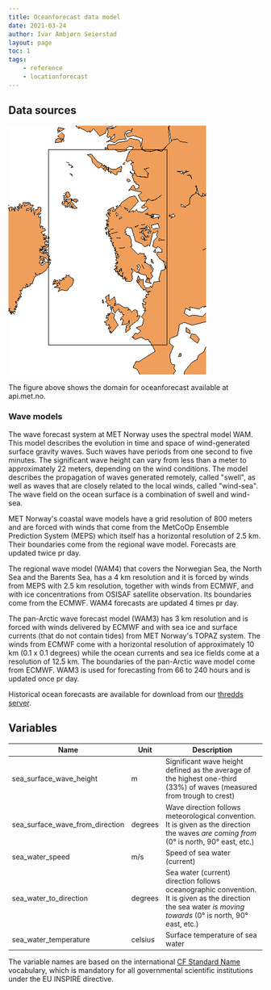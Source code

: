 ```yaml
---
title: Oceanforecast data model
date: 2021-03-24
author: Ivar Ambjørn Seierstad
layout: page
toc: 1
tags:
    - reference
    - locationforecast
---
```


## Data sources

![Oceanforecast region](../assets/oceanforecast_area.png)

The figure above shows the domain for oceanforecast available at api.met.no.

### Wave models

The wave forecast system at MET Norway uses the spectral model WAM. This model
describes the evolution in time and space of wind-generated surface gravity
waves. Such waves have periods from one second to five minutes. The significant
wave height can vary from less than a meter to approximately 22 meters,
depending on the wind conditions. The model describes the propagation of waves
generated remotely, called "swell", as well as waves that are closely related to
the local winds, called "wind-sea". The wave field on the ocean surface is a
combination of swell and wind-sea.

MET Norway's coastal wave models have a grid resolution of 800 meters and are
forced with winds that come from the MetCoOp Ensemble Prediction System (MEPS)
which itself has a horizontal resolution of 2.5 km. Their boundaries come from
the regional wave model. Forecasts are updated twice pr day.

The regional wave model (WAM4) that covers the Norwegian Sea, the North Sea and
the Barents Sea, has a 4 km resolution and it is forced by winds from MEPS with
2.5 km resolution, together with winds from ECMWF, and with ice concentrations
from OSISAF satellite observation. Its boundaries come from the ECMWF. WAM4
forecasts are updated 4 times pr day.

The pan-Arctic wave forecast model (WAM3) has 3 km resolution and is forced with
winds delivered by ECMWF and with sea ice and surface currents (that do not
contain tides) from MET Norway's TOPAZ system. The winds from ECMWF come with a
horizontal resolution of approximately 10 km (0.1 x 0.1 degrees) while the ocean
currents and sea ice fields come at a resolution of 12.5 km. The boundaries of
the pan-Arctic wave model come from ECMWF. WAM3 is used for forecasting from 66
to 240 hours and is updated once pr day.

Historical ocean forecasts are available for download from our [thredds
server](https://thredds.met.no/thredds/fou-hi/fou-hi.html).


## Variables

| Name                            | Unit    | Description                                                                                                                                                  |
|---------------------------------|---------|--------------------------------------------------------------------------------------------------------------------------------------------------------------|
| sea_surface_wave_height         | m       | Significant wave height defined as the average of the highest one-third (33%) of waves (measured from trough to crest)                                       |
| sea_surface_wave_from_direction | degrees | Wave direction follows meteorological convention. It is given as the direction the waves *are coming from* (0° is north, 90° east, etc.)                     |
| sea_water_speed                 | m/s     | Speed of sea water (current)                                                                                                                                 |
| sea_water_to_direction          | degrees | Sea water (current) direction follows oceanographic convention. It is given as the direction the sea water *is moving towards* (0° is north, 90° east, etc.) |
| sea_water_temperature           | celsius | Surface temperature of sea water                                                                                                                             |


The variable names are based on the international [CF Standard
Name](https://cfconventions.org/Data/cf-standard-names/29/build/cf-standard-name-table.html)
vocabulary, which is mandatory for all governmental scientific institutions
under the EU INSPIRE directive.
